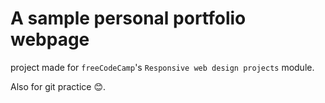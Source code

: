 # A sample personal portfolio webpage

project made for `freeCodeCamp`'s `Responsive web design projects` module.

Also for git practice 😊.
